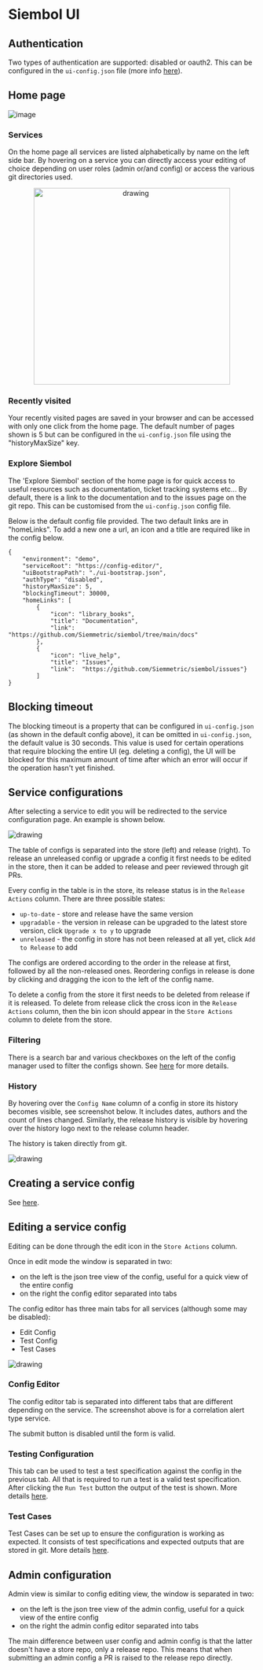 # Siembol UI
## Authentication
Two types of authentication are supported: disabled or oauth2. This can be configured in the `ui-config.json` file (more info [here](../services/how-tos/how_to_set_up_service_in_config_editor_rest.md)).
## Home page
![image](screenshots/home_page.png)
### Services
On the home page all services are listed alphabetically by name on the left side bar. By hovering on a service you can directly access your editing of choice depending on user roles (admin or/and config) or access the various git directories used.

<p align="center">
    <img src="screenshots/sidebar_hover.png" alt="drawing" width="400"/>
</p>

### Recently visited
Your recently visited pages are saved in your browser and can be accessed with only one click from the home page. The default number of pages shown is 5 but can be configured in the `ui-config.json` file using the "historyMaxSize" key.
 
### Explore Siembol
The 'Explore Siembol' section of the home page is for quick access to useful resources such as documentation, ticket tracking systems etc... By default, there is a link to the documentation and to the issues page on the git repo. This can be customised from the `ui-config.json` config file. 

Below is the default config file provided. The two default links are in "homeLinks". To add a new one a url, an icon and a title are required like in the config below. 


    {
        "environment": "demo",
        "serviceRoot": "https://config-editor/",
        "uiBootstrapPath": "./ui-bootstrap.json",
        "authType": "disabled",
        "historyMaxSize": 5,
        "blockingTimeout": 30000,
        "homeLinks": [
            {
                "icon": "library_books",
                "title": "Documentation",
                "link": "https://github.com/Siemmetric/siembol/tree/main/docs"
            },
            {   
                "icon": "live_help",
                "title": "Issues",
                "link":  "https://github.com/Siemmetric/siembol/issues"}
            ]
    }

## Blocking timeout
The blocking timeout is a property that can be configured in `ui-config.json` (as shown in the default config above), it can be omitted in `ui-config.json`, the default value is 30 seconds. This value is used for certain operations that require blocking the entire UI (eg. deleting a config), the UI will be blocked for this maximum amount of time after which an error will occur if the operation hasn't yet finished. 

## Service configurations 
After selecting a service to edit you will be redirected to the service configuration page. An example is shown below. 

<img src="screenshots/config_manager.png" alt="drawing"/>

The table of configs is separated into the store (left) and release (right). To release an unreleased config or upgrade a config it first needs to be edited in the store, then it can be added to release and peer reviewed through git PRs.

Every config in the table is in the store, its release status is in the `Release Actions` column. There are three possible states:
- `up-to-date` - store and release have the same version
- `upgradable` - the version in release can be upgraded to the latest store version, click `Upgrade x to y` to upgrade
- `unreleased` - the config in store has not been released at all yet, click `Add to Release` to add

The configs are ordered according to the order in the release at first, followed by all the non-released ones. Reordering configs in release is done by clicking and dragging the icon to the left of the config name.

To delete a config from the store it first needs to be deleted from release if it is released. To delete from release click the cross icon in the `Release Actions` column, then the bin icon should appear in the `Store Actions` column to delete from the store.

### Filtering
There is a search bar and various checkboxes on the left of the config manager used to filter the configs shown. See [here](how-tos/how_to_filter_configs_and_save_searches.md) for more details.

### History
By hovering over the `Config Name` column of a config in store its history becomes visible, see screenshot below. It includes dates, authors and the count of lines changed. 
Similarly, the release history is visible by hovering over the history logo next to the release column header. 

The history is taken directly from git.

<img src="screenshots/config_store_history.png" alt="drawing"/>

## Creating a service config
See [here](how-tos/how_to_test_config_in_siembol_ui.md).

## Editing a service config
Editing can be done through the edit icon in the `Store Actions` column.

Once in edit mode the window is separated in two:
 - on the left is the json tree view of the config, useful for a quick view of the entire config
 - on the right the config editor separated into tabs

The config editor has three main tabs for all services (although some may be disabled):
 - Edit Config
 - Test Config
 - Test Cases

 <img src="screenshots/config_editor.png" alt="drawing"/>

### Config Editor
The config editor tab is separated into different tabs that are different depending on the service. The screenshot above is for a correlation alert type service.

The submit button is disabled until the form is valid. 

### Testing Configuration
This tab can be used to test a test specification against the config in the previous tab. All that is required to run a test is a valid test specification. After clicking the `Run Test` button the output of the test is shown. More details [here](how-tos/how_to_test_config_in_siembol_ui.md).

### Test Cases
Test Cases can be set up to ensure the configuration is working as expected. It consists of test specifications and expected outputs that are stored in git. More details [here](how-tos/how_to_test_config_in_siembol_ui.md).

## Admin configuration
Admin view is similar to config editing view, the window is separated in two:
 - on the left is the json tree view of the admin config, useful for a quick view of the entire config
 - on the right the admin config editor separated into tabs

 The main difference between user config and admin config is that the latter doesn't have a store repo, only a release repo. This means that when submitting an admin config a PR is raised to the release repo directly. 
